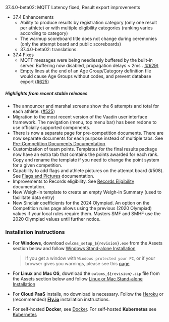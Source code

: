 37.4.0-beta02: MQTT Latency fixed, Result export improvements

- 37.4 Enhancements
  - Ability to produce results by registration category (only one result per athlete) or with multiple eligibility categories (ranking varies according to category)
  - The warmup scoreboard title does not change during ceremonies (only the attempt board and public scoreboards) 
  - 37.4.0-beta02: translations.
- 37.4 Fixes
  - MQTT messages were being needlessly buffered by the built-in server.  Buffering now disabled, propagation delays < 2ms . [(#629)](https://github.com/jflamy/owlcms4/issues/629)
  - Empty lines at the end of an Age Group/Category definition file would cause Age Groups without codes, and prevent database export ([#625](https://github.com/jflamy/owlcms4/issues/625))
  

##### Highlights from recent stable releases

- The announcer and marshal screens show the 6 attempts and total for each athlete. ([#525](https://github.com/jflamy/owlcms4/issues/525))
- Migration to the most recent version of the Vaadin user interface framework. The navigation (menu, top menu bar) has been redone to use officially supported components.
- There is now a separate page for pre-competition documents. There are now separate documents for each purpose instead of multiple tabs. See [Pre-Competition Documents Documentation](https://${env.REPO_OWNER}.github.io/${env.O_REPO_NAME}/#/2400PreCompetitionDocuments).
- Customization of team points. Templates for the final results package now have an extra tab that contains the points awarded for each rank. Copy and rename the template if you need to change the point system for a given competition.
- Capability to add flags and athlete pictures on the attempt board (#508).  See [Flags and Pictures](https://owlcms.github.io/owlcms4-prerelease/#/FlagsPicture) documentation.
- Improvements to Records eligibility. See [Records Eligibility](https://${env.REPO_OWNER}.github.io/${env.O_REPO_NAME}/#/Records) documentation. 
- New Weigh-in template to create an empty Weigh-in Summary (used to facilitate data entry)
- New Sinclair coefficients for the 2024 Olympiad.  An option on the Competition rules page allows using the previous (2020 Olympiad) values if your local rules require them.  Masters SMF and SMHF use the 2020 Olympiad values until further notice.


### **Installation Instructions**

  - For **Windows**, download `owlcms_setup_${revision}.exe` from the Assets section below and follow [Windows Stand-alone Installation](https://${env.REPO_OWNER}.github.io/${env.O_REPO_NAME}/#/LocalWindowsSetup)

    > If you get a window with `Windows protected your PC`, or if your browser gives you warnings, please see this [page](https://owlcms.github.io/owlcms4-prerelease/#/DefenderOff)

  - For **Linux** and **Mac OS**, download the `owlcms_${revision}.zip` file from the Assets section below and follow [Linux or Mac Stand-alone Installation](https://${env.REPO_OWNER}.github.io/${env.O_REPO_NAME}/#/LocalLinuxMacSetup)

  - For **Cloud PaaS** installs, no download is necessary. Follow the [Heroku](https://${env.REPO_OWNER}.github.io/${env.O_REPO_NAME}/#Heroku) or (recommended) **[Fly.io](https://${env.REPO_OWNER}.github.io/${env.O_REPO_NAME}/#Fly)** installation instructions.

  - For self-hosted **Docker**, see [Docker](https://${env.REPO_OWNER}.github.io/${env.O_REPO_NAME}/#/LocalWindowsSetup). For self-hosted **Kubernetes** see [Kubernetes](https://${env.REPO_OWNER}.github.io/${env.O_REPO_NAME}/#/DigitalOcean)
